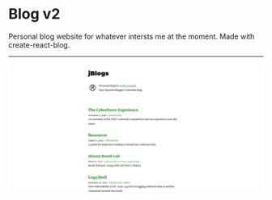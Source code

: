 # Blog v2

Personal blog website for whatever intersts me at the moment.
Made with create-react-blog.

---
<img src="public/img/HomePage.png">
